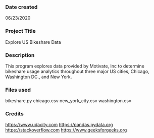 ### Date created
06/23/2020

### Project Title
Explore US Bikeshare Data

### Description
This program explores data provided by Motivate, Inc to determine bikeshare usage analytics throughout three major US cities, Chicago, Washington DC., and New York.

### Files used
bikeshare.py
chicago.csv
new_york_city.csv
washington.csv

### Credits
https://www.udacity.com
https://pandas.pydata.org
https://stackoverflow.com
https://www.geeksforgeeks.org

